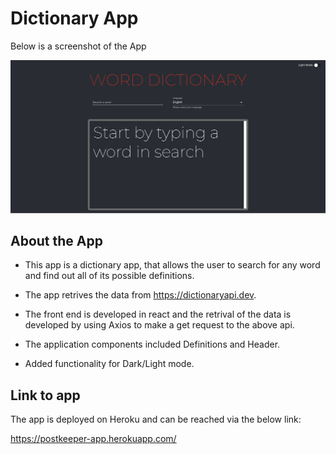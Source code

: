 # Dictionary App

Below is a screenshot of the App

![Screenshot](App.png)
## About the App

- This app is a dictionary app, that allows the user to search for any word and find out all of its possible definitions.

- The app retrives the data from https://dictionaryapi.dev.

- The front end is developed in react and the retrival of the data is developed by using Axios to make a get request to the above api.

- The application components included Definitions and Header. 

- Added functionality for Dark/Light mode.

## Link to app

The app is deployed on Heroku and can be reached via the below link:

https://postkeeper-app.herokuapp.com/


